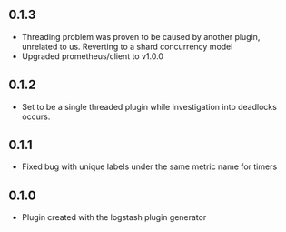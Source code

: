 ## 0.1.3
  - Threading problem was proven to be caused by another plugin, unrelated to us. Reverting to a shard concurrency model
  - Upgraded prometheus/client to v1.0.0
## 0.1.2
  - Set to be a single threaded plugin while investigation into deadlocks occurs.
## 0.1.1
  - Fixed bug with unique labels under the same metric name for timers
## 0.1.0
  - Plugin created with the logstash plugin generator

